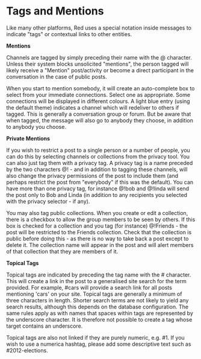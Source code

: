 Tags and Mentions
=================

Like many other platforms, Red uses a special notation inside messages to indicate "tags" or contextual links to other entities.

**Mentions**

Channels are tagged by simply preceding their name with the @ character.  Unless their system blocks unsolicited "mentions", the person tagged will likely receive a "Mention" post/activity or become a direct participant in the conversation in the case of public posts.

When you start to mention somebody, it will create an auto-complete box to select from your immediate connections. Select one as appropriate. Some connections will be displayed in different colours. A light blue entry (using the default theme) indicates a channel which will redeliver to others if tagged. This is generally a conversation group or forum. But be aware that when tagged, the message will also go to anybody they choose, in addition to anybody you choose.    

**Private Mentions**

If you wish to restrict a post to a single person or a number of people, you can do this by selecting channels or collections from the privacy tool. You can also just tag them with a privacy tag. A privacy tag is a name preceded by the two characters @! - and in addition to tagging these channels, will also change the privacy permissions of the post to include them (and perhaps restrict the post from "everybody" if this was the default). You can have more than one privacy tag, for instance @!bob and @!linda will send the post only to Bob and Linda (in addition to any recipients you selected with the privacy selector - if any). 

You may also tag public collections. When you create or edit a collection, there is a checkbox to allow the group members to be seen by others. If this box is checked for a collection and you tag (for instance) @!Friends - the post will be restricted to the Friends collection. Check that the collection is public before doing this - as there is no way to take back a post except to delete it. The collection name will appear in the post and will alert members of that collection that they are members of it.    



**Topical Tags**

Topical tags are indicated by preceding the tag name with the  # character. This will create a link in the post to a generalised site search for the term provided.  For example, #cars will provide a search link for all posts mentioning 'cars' on your site. Topical tags are generally a minimum of three characters in length.  Shorter search terms are not likely to yield any search results, although this depends on the database configuration. The same rules apply as with names that spaces within tags are represented by the underscore character. It is therefore not possible to create a tag whose target contains an underscore.

Topical tags are also not linked if they are purely numeric, e.g. #1. If you wish to use a numerica hashtag, please add some descriptive text such as #2012-elections. 